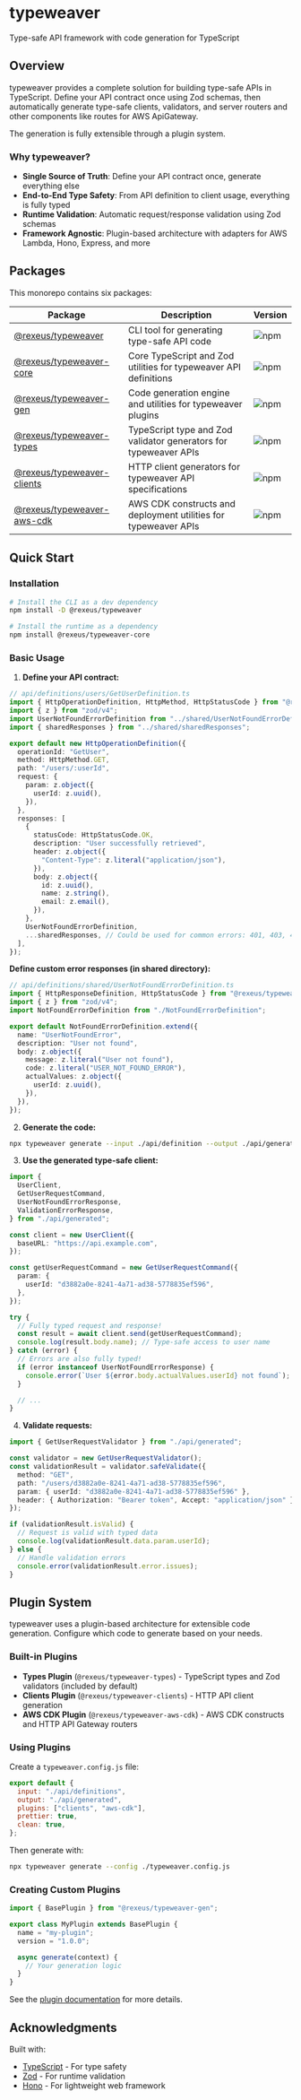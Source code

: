 # typeweaver

Type-safe API framework with code generation for TypeScript

## Overview

typeweaver provides a complete solution for building type-safe APIs in TypeScript. Define your API
contract once using Zod schemas, then automatically generate type-safe clients, validators, and
server routers and other components like routes for AWS ApiGateway.

The generation is fully extensible through a plugin system.

### Why typeweaver?

- **Single Source of Truth**: Define your API contract once, generate everything else
- **End-to-End Type Safety**: From API definition to client usage, everything is fully typed
- **Runtime Validation**: Automatic request/response validation using Zod schemas
- **Framework Agnostic**: Plugin-based architecture with adapters for AWS Lambda, Hono, Express, and
  more

## Packages

This monorepo contains six packages:

| Package                                          | Description                                                      | Version                                                         |
| ------------------------------------------------ | ---------------------------------------------------------------- | --------------------------------------------------------------- |
| [@rexeus/typeweaver](./packages/cli)             | CLI tool for generating type-safe API code                       | ![npm](https://img.shields.io/npm/v/@rexeus/typeweaver)         |
| [@rexeus/typeweaver-core](./packages/core)       | Core TypeScript and Zod utilities for typeweaver API definitions | ![npm](https://img.shields.io/npm/v/@rexeus/typeweaver-core)    |
| [@rexeus/typeweaver-gen](./packages/gen)         | Code generation engine and utilities for typeweaver plugins      | ![npm](https://img.shields.io/npm/v/@rexeus/typeweaver-gen)     |
| [@rexeus/typeweaver-types](./packages/types)     | TypeScript type and Zod validator generators for typeweaver APIs | ![npm](https://img.shields.io/npm/v/@rexeus/typeweaver-types)   |
| [@rexeus/typeweaver-clients](./packages/clients) | HTTP client generators for typeweaver API specifications         | ![npm](https://img.shields.io/npm/v/@rexeus/typeweaver-clients) |
| [@rexeus/typeweaver-aws-cdk](./packages/aws-cdk) | AWS CDK constructs and deployment utilities for typeweaver APIs  | ![npm](https://img.shields.io/npm/v/@rexeus/typeweaver-aws-cdk) |

## Quick Start

### Installation

```bash
# Install the CLI as a dev dependency
npm install -D @rexeus/typeweaver

# Install the runtime as a dependency
npm install @rexeus/typeweaver-core
```

### Basic Usage

1. **Define your API contract:**

```typescript
// api/definitions/users/GetUserDefinition.ts
import { HttpOperationDefinition, HttpMethod, HttpStatusCode } from "@rexeus/typeweaver-core";
import { z } from "zod/v4";
import UserNotFoundErrorDefinition from "../shared/UserNotFoundErrorDefinition";
import { sharedResponses } from "../shared/sharedResponses";

export default new HttpOperationDefinition({
  operationId: "GetUser",
  method: HttpMethod.GET,
  path: "/users/:userId",
  request: {
    param: z.object({
      userId: z.uuid(),
    }),
  },
  responses: [
    {
      statusCode: HttpStatusCode.OK,
      description: "User successfully retrieved",
      header: z.object({
        "Content-Type": z.literal("application/json"),
      }),
      body: z.object({
        id: z.uuid(),
        name: z.string(),
        email: z.email(),
      }),
    },
    UserNotFoundErrorDefinition,
    ...sharedResponses, // Could be used for common errors: 401, 403, 429, 500, etc.
  ],
});
```

**Define custom error responses (in shared directory):**

```typescript
// api/definitions/shared/UserNotFoundErrorDefinition.ts
import { HttpResponseDefinition, HttpStatusCode } from "@rexeus/typeweaver-core";
import { z } from "zod/v4";
import NotFoundErrorDefinition from "./NotFoundErrorDefinition";

export default NotFoundErrorDefinition.extend({
  name: "UserNotFoundError",
  description: "User not found",
  body: z.object({
    message: z.literal("User not found"),
    code: z.literal("USER_NOT_FOUND_ERROR"),
    actualValues: z.object({
      userId: z.uuid(),
    }),
  }),
});
```

2. **Generate the code:**

```bash
npx typeweaver generate --input ./api/definition --output ./api/generated
```

3. **Use the generated type-safe client:**

```typescript
import {
  UserClient,
  GetUserRequestCommand,
  UserNotFoundErrorResponse,
  ValidationErrorResponse,
} from "./api/generated";

const client = new UserClient({
  baseURL: "https://api.example.com",
});

const getUserRequestCommand = new GetUserRequestCommand({
  param: {
    userId: "d3882a0e-8241-4a71-ad38-5778835ef596",
  },
});

try {
  // Fully typed request and response!
  const result = await client.send(getUserRequestCommand);
  console.log(result.body.name); // Type-safe access to user name
} catch (error) {
  // Errors are also fully typed!
  if (error instanceof UserNotFoundErrorResponse) {
    console.error(`User ${error.body.actualValues.userId} not found`);
  }

  // ...
}
```

4. **Validate requests:**

```typescript
import { GetUserRequestValidator } from "./api/generated";

const validator = new GetUserRequestValidator();
const validationResult = validator.safeValidate({
  method: "GET",
  path: "/users/d3882a0e-8241-4a71-ad38-5778835ef596",
  param: { userId: "d3882a0e-8241-4a71-ad38-5778835ef596" },
  header: { Authorization: "Bearer token", Accept: "application/json" },
});

if (validationResult.isValid) {
  // Request is valid with typed data
  console.log(validationResult.data.param.userId);
} else {
  // Handle validation errors
  console.error(validationResult.error.issues);
}
```

## Plugin System

typeweaver uses a plugin-based architecture for extensible code generation. Configure which code to
generate based on your needs.

### Built-in Plugins

- **Types Plugin** (`@rexeus/typeweaver-types`) - TypeScript types and Zod validators (included by
  default)
- **Clients Plugin** (`@rexeus/typeweaver-clients`) - HTTP API client generation
- **AWS CDK Plugin** (`@rexeus/typeweaver-aws-cdk`) - AWS CDK constructs and HTTP API Gateway
  routers

### Using Plugins

Create a `typeweaver.config.js` file:

```javascript
export default {
  input: "./api/definitions",
  output: "./api/generated",
  plugins: ["clients", "aws-cdk"],
  prettier: true,
  clean: true,
};
```

Then generate with:

```bash
npx typeweaver generate --config ./typeweaver.config.js
```

### Creating Custom Plugins

```typescript
import { BasePlugin } from "@rexeus/typeweaver-gen";

export class MyPlugin extends BasePlugin {
  name = "my-plugin";
  version = "1.0.0";

  async generate(context) {
    // Your generation logic
  }
}
```

See the [plugin documentation](./packages/gen/README.md) for more details.

## Acknowledgments

Built with:

- [TypeScript](https://github.com/microsoft/TypeScript) - For type safety
- [Zod](https://github.com/colinhacks/zod) - For runtime validation
- [Hono](https://github.com/honojs/hono) - For lightweight web framework
